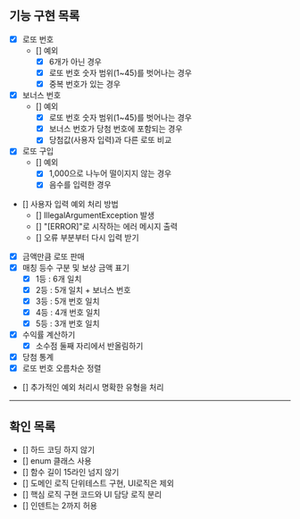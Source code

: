 ## 기능 구현 목록

- [x] 로또 번호
  - [] 예외 
    - [x] 6개가 아닌 경우
    - [x] 로또 번호 숫자 범위(1~45)를 벗어나는 경우
    - [x] 중복 번호가 있는 경우
- [x] 보너스 번호
  - [] 예외 
    - [x] 로또 번호 숫자 범위(1~45)를 벗어나는 경우
    - [x] 보너스 번호가 당첨 번호에 포함되는 경우
    - [x] 당첨값(사용자 입력)과 다른 로또 비교
- [x] 로또 구입
  - [] 예외
    - [x] 1,000으로 나누어 떨이지지 않는 경우
    - [x] 음수를 입력한 경우
- [] 사용자 입력 예외 처리 방법
  - [] IllegalArgumentException 발생
  - [] "[ERROR]"로 시작하는 에러 메시지 출력
  - [] 오류 부분부터 다시 입력 받기
- [x] 금액만큼 로또 판매
- [x] 매칭 등수 구분 및 보상 금액 표기
  - [x] 1등 : 6개 일치
  - [x] 2등 : 5개 일치 + 보너스 번호
  - [x] 3등 : 5개 번호 일치
  - [x] 4등 : 4개 번호 일치
  - [x] 5등 : 3개 번호 일치
- [x] 수익률 계산하기
  - [x] 소수점 둘째 자리에서 반올림하기
- [x] 당첨 통계
- [x] 로또 번호 오름차순 정렬
- [] 추가적인 예외 처리시 명확한 유형을 처리
----
## 확인 목록
- [] 하드 코딩 하지 않기
- [] enum 클래스 사용
- [] 함수 길이 15라인 넘지 않기
- [] 도메인 로직 단위테스트 구현, UI로직은 제외
- [] 핵심 로직 구현 코드와 UI 담당 로직 분리
- [] 인덴트는 2까지 허용
  